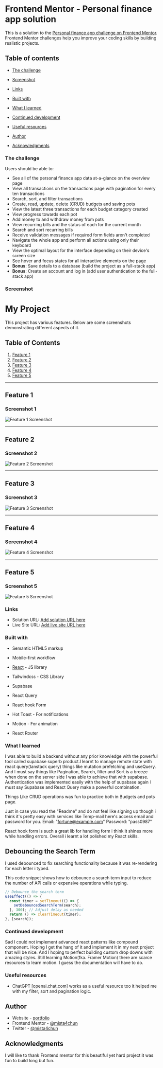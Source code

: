 # Frontend Mentor - Personal finance app solution

This is a solution to the [Personal finance app challenge on Frontend Mentor](https://www.frontendmentor.io/challenges/personal-finance-app-JfjtZgyMt1). Frontend Mentor challenges help you improve your coding skills by building realistic projects. 

## Table of contents


  - [The challenge](#the-challenge)
  - [Screenshot](#screenshot)
  - [Links](#links)

  - [Built with](#built-with)
  - [What I learned](#what-i-learned)
  - [Continued development](#continued-development)
  - [Useful resources](#useful-resources)
- [Author](#author)
- [Acknowledgments](#acknowledgments)





### The challenge

Users should be able to:

- See all of the personal finance app data at-a-glance on the overview page
- View all transactions on the transactions page with pagination for every ten transactions
- Search, sort, and filter transactions
- Create, read, update, delete (CRUD) budgets and saving pots
- View the latest three transactions for each budget category created
- View progress towards each pot
- Add money to and withdraw money from pots
- View recurring bills and the status of each for the current month
- Search and sort recurring bills
- Receive validation messages if required form fields aren't completed
- Navigate the whole app and perform all actions using only their keyboard
- View the optimal layout for the interface depending on their device's screen size
- See hover and focus states for all interactive elements on the page
- **Bonus**: Save details to a database (build the project as a full-stack app)
- **Bonus**: Create an account and log in (add user authentication to the full-stack app)

### Screenshot

# My Project

This project has various features. Below are some screenshots demonstrating different aspects of it.

## Table of Contents
1. [Feature 1](#feature-1)
2. [Feature 2](#feature-2)
3. [Feature 3](#feature-3)
4. [Feature 4](#feature-4)
5. [Feature 5](#feature-5)

---

## Feature 1

### Screenshot 1
![Feature 1 Screenshot](./screenshots/screenshot1.png)

---

## Feature 2

### Screenshot 2
![Feature 2 Screenshot](assets/screenshots/screenshot2.png)

---

## Feature 3

### Screenshot 3
![Feature 3 Screenshot](assets/screenshots/screenshot3.png)

---

## Feature 4

### Screenshot 4
![Feature 4 Screenshot](assets/screenshots/screenshot4.png)

---

## Feature 5

### Screenshot 5
![Feature 5 Screenshot](assets/screenshots/screenshot5.png)




### Links

- Solution URL: [Add solution URL here](https://your-solution-url.com)
- Live Site URL: [Add live site URL here](https://your-live-site-url.com)



### Built with

- Semantic HTML5 markup

- Mobile-first workflow
- [React](https://reactjs.org/) - JS library
- Tailwindcss - CSS Library
- Supabase 
- React Query
- React hook Form
- Hot Toast - For notifications
- Motion - For animation
- React Router



### What I learned

I was able to build a backend without any prior knowledge with the powerful tool called supabase superb product.I learnt to manage remote state with react query(tanstack query) things like mutation prefetching and useQuery. And I must say things like Pagination, Search, filter and Sort is a breeze when done on the server side I was able to achieve that with supabase. Authentication was implemented easily with the help of supabase again I must say Supabase and React Query make a powerful combination.

Things Like CRUD operations was fun to practice both in Budgets and pots page.

Just in case you read the "Readme" and do not feel like signing up though i think it's pretty easy with services like Temp-mail here's access email and password for you.
Email: "fortune@example.com"
Password: "pass0987"

React hook form is such a great lib for handling form i think it shines more while handling errors.
Overall i learnt a lot polished my React skills.

 ## Debouncing the Search Term

I used debounced to fix searching functionality because it was re-rendering for each letter i typed.
 

This code snippet shows how to debounce a search term input to reduce the number of API calls or expensive operations while typing.

```javascript
// Debounce the search term
useEffect(() => {
  const timer = setTimeout(() => {
    setDebouncedSearchTerm(search);
  }, 300); // Adjust delay as needed
  return () => clearTimeout(timer);
}, [search]);

```




### Continued development

Sad I could not implement advanced react patterns like compound component. Hoping I get the hang of it and implement it in my next project that will be nice. And I hoping to perfect building custom drop downs with amazing styles. Still learning Motion(fka. Framer Motion) there are scarce resources to learn motion. I guess the documentation will have to do.



### Useful resources

- ChatGPT [openai.chat.com] works as a useful resource too it helped me with my filter, sort and pagination logic.

## Author

- Website - [portfolio](https://www.porfoliox.netlify.app)
- Frontend Mentor - [@mista4chun](https://www.frontendmentor.io/profile/mista4chun)
- Twitter - [@mista4chun](https://www.twitter.com/mista4chun)



## Acknowledgments

I will like to thank Frontend mentor for this beautiful yet hard project it was fun to build long but fun.

